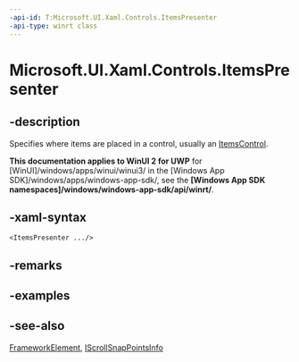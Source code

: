 ```yaml
---
-api-id: T:Microsoft.UI.Xaml.Controls.ItemsPresenter
-api-type: winrt class
---
```


<!-- Class syntax.
public class ItemsPresenter : Windows.UI.Xaml.FrameworkElement, Windows.UI.Xaml.Controls.IItemsPresenter, Windows.UI.Xaml.Controls.IItemsPresenter2, Windows.UI.Xaml.Controls.Primitives.IScrollSnapPointsInfo
-->

# Microsoft.UI.Xaml.Controls.ItemsPresenter

## -description
Specifies where items are placed in a control, usually an [ItemsControl](itemscontrol.md).

**This documentation applies to WinUI 2 for UWP** for [WinUI]/windows/apps/winui/winui3/ in the [Windows App SDK]/windows/apps/windows-app-sdk/, see the **[Windows App SDK namespaces]/windows/windows-app-sdk/api/winrt/**.

## -xaml-syntax
```xaml
<ItemsPresenter .../>
```


## -remarks

## -examples

## -see-also
[FrameworkElement](../microsoft.ui.xaml/frameworkelement.md), [IScrollSnapPointsInfo](../microsoft.ui.xaml.controls.primitives/iscrollsnappointsinfo.md)
